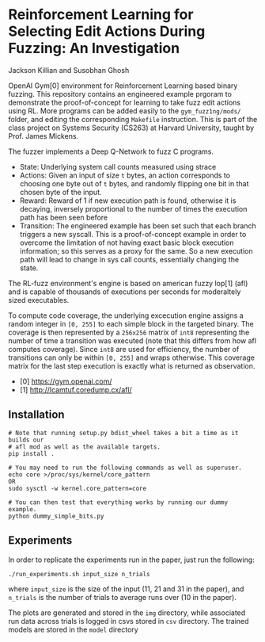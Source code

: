 # Reinforcement Learning for Selecting Edit Actions During Fuzzing: An Investigation

Jackson Killian and Susobhan Ghosh

OpenAI Gym[0] environment for Reinforcement Learning based binary fuzzing. 
This repository contains an engineered example prgoram to demonstrate the proof-of-concept
for learning to take fuzz edit actions using RL. More programs can be added easily to the 
`gym_fuzz1ng/mods/` folder, and editing the corresponding `Makefile`
instruction. This is part of the class project on Systems Security (CS263)
at Harvard University, taught by Prof. James Mickens.

The fuzzer implements a Deep Q-Network to fuzz C programs.
- State: Underlying system call counts measured using strace
- Actions: Given an input of size `t` bytes, an action corresponds to choosing one 
byte out of `t` bytes, and randomly flipping one bit in that chosen byte
of the input. 
- Reward: Reward of 1 if new execution path is found, otherwise it is decaying, inversely
proportional to the number of times the execution path has been seen before
- Transition: The engineered example has been set such that each branch triggers a new syscall.
This is a proof-of-concept example in order to overcome the limitation of not having
exact basic block execution information; so this serves as a proxy for the same.
So a new execution path will lead to change in sys call counts, essentially changing the 
state.

The RL-fuzz environment's engine is based on american fuzzy lop[1] (afl) and is 
capable of thousands of executions per seconds for moderaltely sized executables.

To compute code coverage, the underlying excecution engine assigns a random integer
in `[0, 255]` to each simple block in the targeted binary.  The coverage is
then represented by a `256x256` matrix of `int8` representing the number of
time a transition was executed (note that this differs from how afl computes
coverage). Since `int8` are used for efficiency, the number of transitions can
only be within `[0, 255]` and wraps otherwise. This coverage matrix for the
last step execution is exactly what is returned as observation.

- [0] https://gym.openai.com/
- [1] http://lcamtuf.coredump.cx/afl/

## Installation

```
# Note that running setup.py bdist_wheel takes a bit a time as it builds our
# afl mod as well as the available targets.
pip install .

# You may need to run the following commands as well as superuser.
echo core >/proc/sys/kernel/core_pattern
OR 
sudo sysctl -w kernel.core_pattern=core

# You can then test that everything works by running our dummy example.
python dummy_simple_bits.py
```

## Experiments

In order to replicate the experiments run in the paper, just run the following:

`./run_experiments.sh input_size n_trials`

where `input_size` is the size of the input (11, 21 and 31 in the paper), and `n_trials` is the number of trials to average runs over (10 in the paper).

The plots are generated and stored in the `img` directory, while associated run data across
trials is logged in csvs stored in `csv` directory. The trained models are stored in the 
`model` directory

